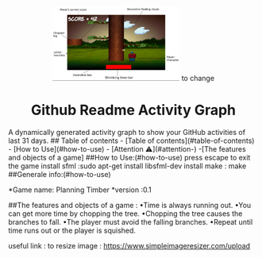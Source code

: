 <p align="center">
    <img src="https://github.com/amaraoussama94/Timber/blob/main/Game.png" height="150"> to change 
</p>
<h1 align="center">Github Readme Activity Graph</h1>
A dynamically generated activity graph to show your GitHub activities of last 31 days.
## Table of contents
- [Table of contents](#table-of-contents)
- [How to Use](#how-to-use)
  - [Attention ⚠](#attention-)
  -[The features and objects of a game]
##How to Use:(#how-to-use)
press  escape to exit the game 
install sfml :sudo apt-get install libsfml-dev
install make :
              make
##Generale info:(#how-to-use)

*Game name: Planning Timber
*version :0.1

##The features and objects of a game :
                                    •Time is always running out.
                                    •You can get more time by chopping the tree.
                                    •Chopping the tree causes the branches to fall.
                                    •The player must avoid the falling branches.
                                    •Repeat until time runs out or the player is squished.

useful link :
to resize image : https://www.simpleimageresizer.com/upload
